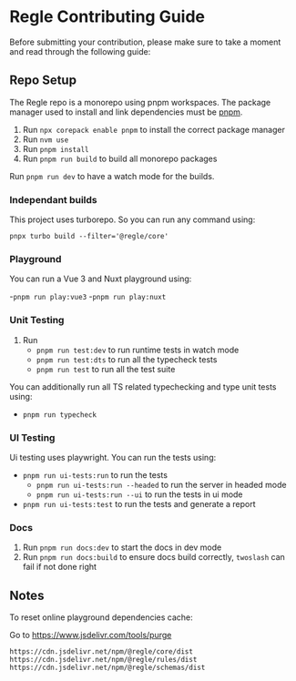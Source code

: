 # Regle Contributing Guide

Before submitting your contribution, please make sure to take a moment and read through the following guide:

## Repo Setup

The Regle repo is a monorepo using pnpm workspaces. The package manager used to install and link dependencies must be [pnpm](https://pnpm.io/).

1. Run `npx corepack enable pnpm` to install the correct package manager
2. Run `nvm use`
3. Run `pnpm install`
4. Run `pnpm run build` to build all monorepo packages

Run `pnpm run dev` to have a watch mode for the builds.


### Independant builds

This project uses turborepo. So you can run any command using:

`pnpx turbo build --filter='@regle/core'`

### Playground

You can run a Vue 3 and Nuxt playground using:

-`pnpm run play:vue3` 
-`pnpm run play:nuxt`


### Unit Testing

1. Run
   - `pnpm run test:dev` to run runtime tests in watch mode
   - `pnpm run test:dts` to run all the typecheck tests
   - `pnpm run test` to run all the test suite
  
You can additionally run all TS related typechecking and type unit tests using:
  - `pnpm run typecheck`

### UI Testing

Ui testing uses playwright. You can run the tests using:

- `pnpm run ui-tests:run` to run the tests
   - `pnpm run ui-tests:run --headed` to run the server in headed mode
   - `pnpm run ui-tests:run --ui` to run the tests in ui mode
- `pnpm run ui-tests:test` to run the tests and generate a report


### Docs

1. Run `pnpm run docs:dev` to start the docs in dev mode
2. Run `pnpm run docs:build` to ensure docs build correctly, `twoslash` can fail if not done right


## Notes

To reset online playground dependencies cache:

Go to https://www.jsdelivr.com/tools/purge

```
https://cdn.jsdelivr.net/npm/@regle/core/dist
https://cdn.jsdelivr.net/npm/@regle/rules/dist
https://cdn.jsdelivr.net/npm/@regle/schemas/dist
```